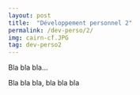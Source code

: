 ```yaml
---
layout: post
title:  "Développement personnel 2"
permalink: /dev-perso/2/
img: cairn-cf.JPG
tag: dev-perso2
---
```

Bla bla bla...

Bla bla bla, bla bla bla
